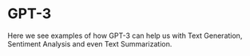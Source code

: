 # GPT-3
 Here we see examples of how GPT-3 can help us with Text Generation, Sentiment Analysis and even Text Summarization.
